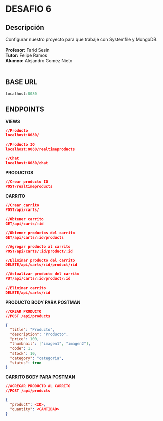 # DESAFIO 6

## Descripción
Configurar nuestro proyecto para que trabaje con Systemfile y MongoDB.
<br>
<br>
<b>Profesor:</b> Farid Sesin</br>
<b>Tutor:</b> Felipe Ramos</br>
<b>Alumno:</b> Alejandro Gomez Nieto</br>
<br>

## BASE URL

```PowerShell
localhost:8080
```

## ENDPOINTS

<b>VIEWS</b>

```json
//Producto
localhost:8080/

//Producto IO
localhost:8080/realtimeproducts

//Chat
localhost:8080/chat
```

<b>PRODUCTOS</b>

```json
//Crear producto IO
POST/realtimeproducts
```

<b>CARRITO</b>

```json
//Crear carrito
POST/api/carts/

//Obtener carrito
GET/api/carts/:id

//Obtener productos del carrito
GET/api/carts/:id/products

//Agregar producto al carrito
POST/api/carts/:id/product/:id

//Eliminar producto del carrito
DELETE/api/carts/:id/product/:id

//Actualizar producto del carrito
PUT/api/carts/:id/product/:id

//Eliminar carrito
DELETE/api/carts/:id
```

<b>PRODUCTO BODY PARA POSTMAN</b>

```json
//CREAR PRODUCTO
//POST /api/products

{
  "title": "Producto",
  "description": "Producto",
  "price": 100,
  "thumbnail": ["imagen1", "imagen2"],
  "code": 1,
  "stock": 10,
  "category": "categoria",
  "status": true
}
```
<b>CARRITO BODY PARA POSTMAN</b>

```json
//AGREGAR PRODUCTO AL CARRITO
//POST /api/products

{
  "product": <ID>,
  "quantity": <CANTIDAD>
}
```